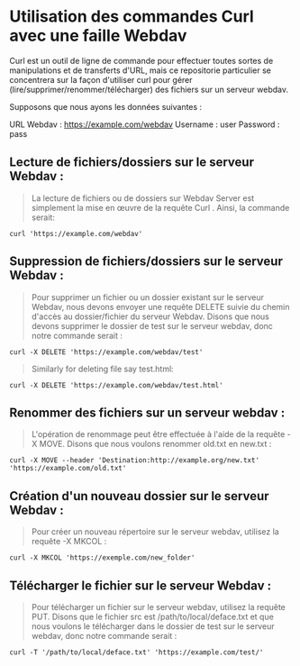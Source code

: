 # Utilisation des commandes Curl avec une faille Webdav

Curl est un outil de ligne de commande pour effectuer toutes sortes de manipulations et de transferts d'URL, mais ce repositorie particulier se concentrera sur la façon d'utiliser curl pour gérer (lire/supprimer/renommer/télécharger) des fichiers sur un serveur webdav.

Supposons que nous ayons les données suivantes :

URL Webdav : https://example.com/webdav
Username : user
Password : pass

## Lecture de fichiers/dossiers sur le serveur Webdav :

> La lecture de fichiers ou de dossiers sur Webdav Server est simplement la mise en œuvre de la requête Curl . Ainsi, la commande serait:
```shell
curl 'https://example.com/webdav'
```

## Suppression de fichiers/dossiers sur le serveur Webdav :

> Pour supprimer un fichier ou un dossier existant sur le serveur Webdav, nous devons envoyer une requête DELETE suivie du chemin d'accès au dossier/fichier du serveur Webdav. Disons que nous devons supprimer le dossier de test sur le serveur webdav, donc notre commande serait :
```shell
curl -X DELETE 'https://example.com/webdav/test'
```
> Similarly for deleting file say test.html:
```shell
curl -X DELETE 'https://example.com/webdav/test.html'
```

## Renommer des fichiers sur un serveur webdav :
> L'opération de renommage peut être effectuée à l'aide de la requête -X MOVE. Disons que nous voulons renommer old.txt en new.txt :
```shell
curl -X MOVE --header 'Destination:http://example.org/new.txt' 'https://example.com/old.txt'
```

## Création d'un nouveau dossier sur le serveur Webdav :
> Pour créer un nouveau répertoire sur le serveur webdav, utilisez la requête -X MKCOL :
```shell
curl -X MKCOL 'https://exemple.com/new_folder'
```

## Télécharger le fichier sur le serveur Webdav :
> Pour télécharger un fichier sur le serveur webdav, utilisez la requête PUT. Disons que le fichier src est /path/to/local/deface.txt et que nous voulons le télécharger dans le dossier de test sur le serveur webdav, donc notre commande serait :
```shell
curl -T '/path/to/local/deface.txt' 'https://example.com/test/'
```


